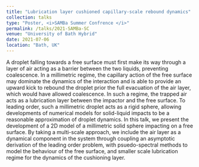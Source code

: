 ```yaml
---
title: "Lubrication layer cushioned capillary-scale rebound dynamics"
collection: talks
type: "Poster, <i>SAMBa Summer Confrence </i>"
permalink: /talks/2021-SAMBa-SC
venue: "University of Bath Hybrid"
date: 2021-07-06
location: "Bath, UK"
---
```


A droplet falling towards a free surface must first make its way through a layer of air acting as a barrier between the two liquids, preventing coalescence. In a millimetric regime, the capillary action of the free surface may dominate the dynamics of the interaction and is able to provide an upward kick to rebound the droplet prior the full evacuation of the air layer, which would have allowed coalescence. In such a regime, the trapped air acts as a lubrication layer between the impactor and the free surface. To leading order, such a millimetric droplet acts as a rigid sphere, allowing developments of numerical models for solid-liquid impacts to be a reasonable approximation of droplet dynamics. In this talk, we present the development of a 2D model of a millimetric solid sphere impacting on a free surface. By taking a multi-scale approach, we include the air layer as a dynamical component in the system through coupling an asymptotic derivation of the leading order problem, with psuedo-spectral methods to model the behaviour of the free surface, and smaller scale lubrication regime for the dynamics of the cushioning layer.
